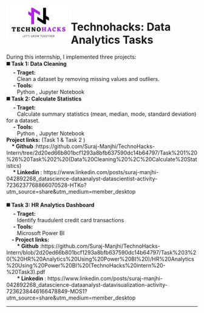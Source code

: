 <img src='./Task 1 & Task 2 (Data Cleaning , Calculate Statistics)/technohacks_logo.jpg' align='left' width="170" height="90" /> 
<h1> Technohacks: Data Analytics Tasks </h1>
During this internship, I implemented three projects:
  <br><b>◼️ Task 1: Data Cleaning </b>
  <br>&emsp; <b>- Traget: </b>
  <br>&emsp;&emsp;Clean a dataset by removing missing values and outliers.
   <br>&emsp; <b>- Tools:</b>
  <br>&emsp;&emsp;Python , Jupyter Notebook
   <br><b>◼️ Task 2: Calculate Statistics </b>
    <br>&emsp; <b>- Traget: </b>
  <br>&emsp;&emsp;Calculate summary statistics (mean, median, mode, standard deviation) for a dataset.
  <br>&emsp; <b>- Tools:</b>
  <br>&emsp;&emsp;Python , Jupyter Notebook
    <br><b>Project links:</b>  (Task 1 & Task 2 )
      <br>&emsp;<b>* Github </b>:https://github.com/Suraj-Manjhi/TechnoHacks-Intern/tree/2d20ed66b801bcf1293a8bfb637590dc14b64797/Task%201%20%26%20Task%202%20(Data%20Cleaning%20%2C%20Calculate%20Statistics)
    <br>&emsp;<b> * Linkedin </b>: https://www.linkedin.com/posts/suraj-manjhi-042892268_datascience-dataanalyst-datascientist-activity-7236237768866070528-HTKo?utm_source=share&utm_medium=member_desktop
<br><br> <b>◼️ Task 3: HR Analytics Dashboard </b>
 <br>&emsp; <b>- Traget:</b>
 <br>&emsp;&emsp;Identify fraudulent credit card transactions
<br>&emsp; <b>- Tools:</b>
  <br>&emsp;&emsp;Microsoft Power BI
    <br>&emsp;<b>- Project links:</b>
      <br> &emsp;&emsp;<b>* Github </b>:https://github.com/Suraj-Manjhi/TechnoHacks-Intern/blob/2d20ed66b801bcf1293a8bfb637590dc14b64797/Task%203%20(%20HR%20Analytics%20Using%20Power%20BI%20)/HR%20Analytics%20Using%20Power%20BI%20(TechnoHacks%20intern%20-%20Task3).pdf
      <br> &emsp;&emsp;<b>* Linkedin </b>: https://www.linkedin.com/posts/suraj-manjhi-042892268_datascience-dataanalyst-datavisualization-activity-7236238446166478849-MOS1?utm_source=share&utm_medium=member_desktop
<hr>
